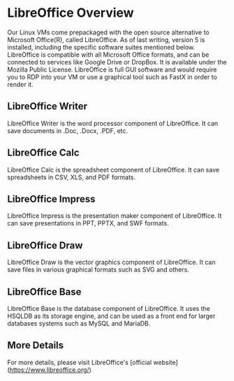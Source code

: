 # LibreOffice Overview

Our Linux VMs come prepackaged with the open source alternative to Microsoft Office(R), called LibreOffice. 
As of last writing, version 5 is installed, including the specific software suites mentioned below.
LibreOffice is compatible with all Microsoft Office formats, and can be connected to services like 
Google Drive or DropBox. It is available under the Mozilla Public License. LibreOffice is full GUI 
software and would require you to RDP into your VM or use a graphical tool such as FastX in order to 
render it. 

## LibreOffice Writer

LibreOffice Writer is the word processor component of LibreOffice. It can save documents in .Doc, .Docx, .PDF, etc.

## LibreOffice Calc

LibreOffice Calc is the spreadsheet component of LibreOffice. It can save spreadsheets in CSV, XLS, and PDF formats. 

## LibreOffice Impress

LibreOffice Impress is the presentation maker component of LibreOffice. It can save presentations in PPT, PPTX, and SWF formats. 

## LibreOffice Draw

LibreOffice Draw is the vector graphics component of LibreOffice. It can save files in various graphical formats such as SVG and others. 

## LibreOffice Base

LibreOffice Base is the database component of LibreOffice. It uses the HSQLDB as its storage engine, and can be used as a front end for 
larger databases systems such as MySQL and MariaDB. 

## More Details
For more details, please visit LibreOffice's [official website] (https://www.libreoffice.org/)
